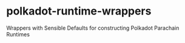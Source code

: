 # polkadot-runtime-wrappers

Wrappers with Sensible Defaults for constructing Polkadot Parachain Runtimes